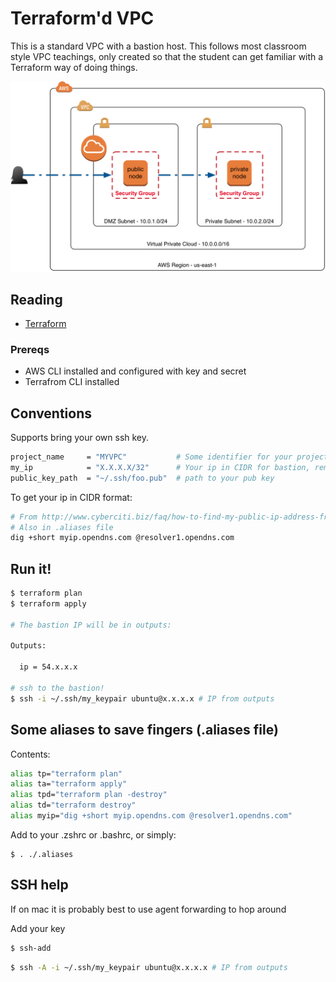 # Terraform'd VPC

This is a standard VPC with a bastion host.  This follows most classroom style VPC teachings, only created so that the student can get familiar with a Terraform way of doing things.

![](docs/terraform-vpc.png)

## Reading

* [Terraform](http://terraform.io/docs) 


### Prereqs

* AWS CLI installed and configured with key and secret
* Terrafrom CLI installed

## Conventions
Supports bring your own ssh key.

```bash
project_name     = "MYVPC"           # Some identifier for your project (MYVPC is default)
my_ip            = "X.X.X.X/32"      # Your ip in CIDR for bastion, remember the /32
public_key_path  = "~/.ssh/foo.pub"  # path to your pub key
```

To get your ip in CIDR format:
```bash
# From http://www.cyberciti.biz/faq/how-to-find-my-public-ip-address-from-command-line-on-a-linux/
# Also in .aliases file
dig +short myip.opendns.com @resolver1.opendns.com
```

## Run it!
```bash
$ terraform plan
$ terraform apply

# The bastion IP will be in outputs:

Outputs:

  ip = 54.x.x.x

# ssh to the bastion!
$ ssh -i ~/.ssh/my_keypair ubuntu@x.x.x.x # IP from outputs
```

## Some aliases to save fingers (.aliases file)

Contents:
```bash
alias tp="terraform plan"
alias ta="terraform apply"
alias tpd="terraform plan -destroy"
alias td="terraform destroy"
alias myip="dig +short myip.opendns.com @resolver1.opendns.com"
```

Add to your .zshrc or .bashrc, or simply:
```
$ . ./.aliases
```

## SSH help

If on mac it is probably best to use agent forwarding to hop around

Add your key
```bash
$ ssh-add
```

```bash
$ ssh -A -i ~/.ssh/my_keypair ubuntu@x.x.x.x # IP from outputs
```
